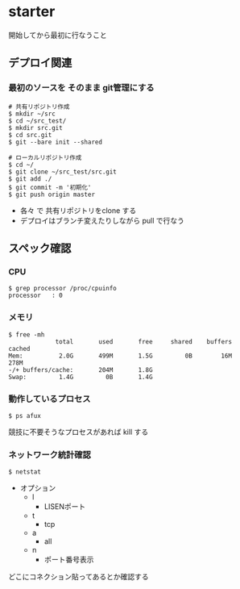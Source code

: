 # starter

開始してから最初に行なうこと

## デプロイ関連

### 最初のソースを そのまま git管理にする

```
# 共有リポジトリ作成
$ mkdir ~/src
$ cd ~/src_test/
$ mkdir src.git
$ cd src.git
$ git --bare init --shared
```

```
# ローカルリポジトリ作成
$ cd ~/
$ git clone ~/src_test/src.git
$ git add ./
$ git commit -m '初期化'
$ git push origin master
```

* 各々 で 共有リポジトリをclone する
* デプロイはブランチ変えたりしながら pull で行なう

## スペック確認

### CPU

```
$ grep processor /proc/cpuinfo
processor	: 0
```

### メモリ

```
$ free -mh
             total       used       free     shared    buffers     cached
Mem:          2.0G       499M       1.5G         0B        16M       278M
-/+ buffers/cache:       204M       1.8G
Swap:         1.4G         0B       1.4G
```

### 動作しているプロセス

```
$ ps afux
```

競技に不要そうなプロセスがあれば kill する

### ネットワーク統計確認

```
$ netstat
```

* オプション
  * l
    * LISENポート
  * t
    * tcp
  * a
    * all
  * n
    * ポート番号表示

どこにコネクション貼ってあるとか確認する
